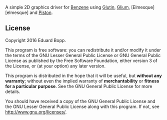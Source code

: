 A simple 2D graphics driver for [Benzene][benzene] using [Glutin][glutin],
[Glium][glium], [Elmesque][elmesque] and [Piston][piston].

[benzene]: https://github.com/aepsil0n/benzene
[glutin]: https://github.com/tomaka/glutin
[glium]: https://github.com/tomaka/glium
[piston]: http://www.piston.rs

## License

Copyright 2016 Eduard Bopp.

This program is free software: you can redistribute it and/or modify it under
the terms of the GNU Lesser General Public License or GNU General Public
License as published by the Free Software Foundation, either version 3 of the
License, or (at your option) any later version.

This program is distributed in the hope that it will be useful, but **without
any warranty**; without even the implied warranty of **merchantability** or
**fitness for a particular purpose**.  See the GNU General Public License for
more details.

You should have received a copy of the GNU General Public License and the GNU
Lesser General Public License along with this program. If not, see
http://www.gnu.org/licenses/.
